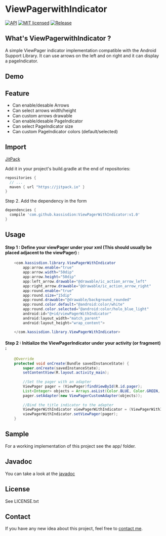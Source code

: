 # ViewPagerwithIndicator

[![API](https://img.shields.io/badge/API-15%2B-brightgreen.svg?style=flat)](https://android-arsenal.com/api?level=15)
[![MIT licensed](https://img.shields.io/badge/license-MIT-blue.svg)](https://raw.githubusercontent.com/hyperium/hyper/master/LICENSE)
[![Release](https://jitpack.io/v/kassisdion/ViewPagerWithIndicator.svg)](https://jitpack.io/#kassisdion/ViewPagerWithIndicator
)

## What's ViewPagerwithIndicator ?
A simple ViewPager indicator implementation compatible with the Android Support Library.
It can use arrows on the left and on right and it can display a pageIndicator.

## Demo


## Feature
* Can enable/desable Arrows
* Can select arrows width/height
* Can custom arrows drawable
* Can enable/desable PageIndicator
* Can select PageIndicator size
* Can custom PageIndicator colors (default/selected)

## Import
[JitPack](https://jitpack.io/)

Add it in your project's build.gradle at the end of repositories:

```gradle
repositories {
  // ...
  maven { url "https://jitpack.io" }
}
```

Step 2. Add the dependency in the form

```gradle
dependencies {
  compile 'com.github.kassisdion:ViewPagerWithIndicator:v1.0'
}
```

## Usage
#### Step 1 : Define your viewPager under your xml (This should usually be placed adjacent to the viewPager) :

```java
    <com.kassisdion.library.ViewPagerWithIndicator
        app:arrow.enable="true"
        app:arrow.width="50dip"
        app:arrow.height="50dip"
        app:left_arrow.drawable="@drawable/ic_action_arrow_left"
        app:right_arrow.drawable="@drawable/ic_action_arrow_right"
        app:round.enable="true"
        app:round.size="15dip"
        app:round.drawable="@drawable/background_rounded"
        app:round.color.default="@android:color/white"
        app:round.color.selected="@android:color/holo_blue_light"
        android:id="@+id/viewPagerWithIndicator"
        android:layout_width="match_parent"
        android:layout_height="wrap_content">

    </com.kassisdion.library.ViewPagerWithIndicator>
```

#### Step 2 : Initialize the ViewPagerIndicator under your activity (or fragment) :

```java
    @Override
    protected void onCreate(Bundle savedInstanceState) {
        super.onCreate(savedInstanceState);
        setContentView(R.layout.activity_main);
        
        //Set the pager with an adapter
        ViewPager pager = (ViewPager)findViewById(R.id.pager);
        List<Integer> objects = Arrays.asList(Color.BLUE, Color.GREEN, Color.RED);
        pager.setAdapter(new ViewPagerCustomAdapter(objects));
        
        //Bind the title indicator to the adapter
        ViewPagerWithIndicator viewPagerWithIndicator = (ViewPagerWithIndicator)findViewById(R.id.viewPagerWithIndicator);
        viewPagerWithIndicator.setViewPager(pager);
    }
```

## Sample
For a working implementation of this project see the app/ folder.

## Javadoc
You can take a look at the [javadoc](https://jitpack.io/com/github/kassisdion/ViewPagerWithIndicator/v1.0/javadoc/)

## License
See  LICENSE.txt

## Contact
If you have any new idea about this project, feel free to [contact me](mailto:florian.faisant@gmail.com).

